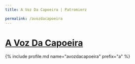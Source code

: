 ```yaml
---
title: A Voz Da Capoeira | Patromierz

permalink: /avozdacapoeira
---
```


# [A Voz Da Capoeira](https://patronite.pl/avozdacapoeira)

{% include profile.md name="avozdacapoeira" prefix="a" %}
